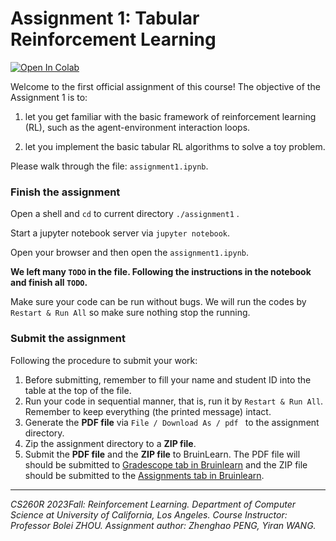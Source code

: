 # Assignment 1: Tabular Reinforcement Learning


<a target="_blank" href="https://colab.research.google.com/github/ucla-rlcourse/cs260r-assignment-2023fall/blob/main/assignment1/assignment1.ipynb">
  <img src="https://colab.research.google.com/assets/colab-badge.svg" alt="Open In Colab"/>
</a>



Welcome to the first official assignment of this course! The objective of the Assignment 1 is to:

1. let you get familiar with the basic framework of reinforcement learning (RL), such as the agent-environment interaction loops. 

2. let you implement the basic tabular RL algorithms to solve a toy problem.

Please walk through the file: `assignment1.ipynb`.


### Finish the assignment

Open a shell and `cd` to current directory `./assignment1` . 

Start a jupyter notebook server via `jupyter notebook`. 

Open your browser and then open the `assignment1.ipynb`. 

**We left many `TODO` in the file. Following the instructions in the notebook and finish all `TODO`.** 

Make sure your code can be run without bugs. We will run the codes by `Restart & Run All` so make sure nothing stop the running.


### Submit the assignment

Following the procedure to submit your work:

1. Before submitting, remember to fill your name and student ID into the table at the top of the file.
2. Run your code in sequential manner, that is, run it by `Restart & Run All`. Remember to keep everything (the printed message) intact.
3. Generate the **PDF file** via `File / Download As / pdf ` to the assignment directory.
4. Zip the assignment directory to a **ZIP file**.
5. Submit the **PDF file** and the **ZIP file** to BruinLearn. The PDF file will should be submitted to [Gradescope tab in Bruinlearn](https://bruinlearn.ucla.edu/courses/168678/external_tools/408) and the ZIP file should be submitted to the [Assignments tab in Bruinlearn](https://bruinlearn.ucla.edu/courses/168678/assignments).

------

*CS260R 2023Fall: Reinforcement Learning. Department of Computer Science at University of California, Los Angeles.
Course Instructor: Professor Bolei ZHOU. Assignment author: Zhenghao PENG, Yiran WANG.*
